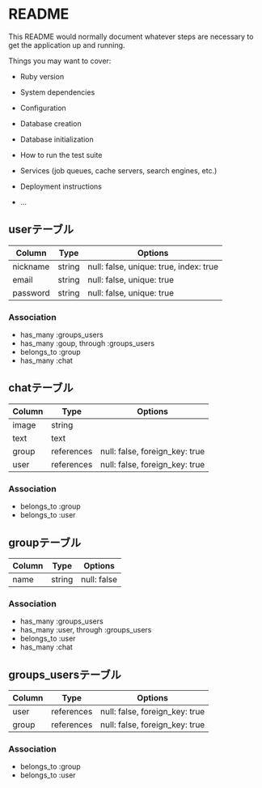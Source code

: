 # README

This README would normally document whatever steps are necessary to get the
application up and running.

Things you may want to cover:

* Ruby version

* System dependencies

* Configuration

* Database creation

* Database initialization

* How to run the test suite

* Services (job queues, cache servers, search engines, etc.)

* Deployment instructions

* ...
## userテーブル

|Column|Type|Options|
|------|----|-------|
|nickname|string|null: false, unique: true, index: true|
|email|string|null: false, unique: true|
|password|string|null: false, unique: true|

### Association
- has_many :groups_users
- has_many :goup, through :groups_users
- belongs_to :group
- has_many :chat

## chatテーブル

|Column|Type|Options|
|------|----|-------|
|image|string|
|text|text|
|group|references|null: false, foreign_key: true|
|user|references|null: false, foreign_key: true|

### Association
- belongs_to :group
- belongs_to :user

## groupテーブル

|Column|Type|Options|
|------|----|-------|
|name|string|null: false|

### Association
- has_many :groups_users
- has_many :user, through :groups_users
- belongs_to :user
- has_many :chat

## groups_usersテーブル

|Column|Type|Options|
|------|----|-------|
|user|references|null: false, foreign_key: true|
|group|references|null: false, foreign_key: true|

### Association
- belongs_to :group
- belongs_to :user